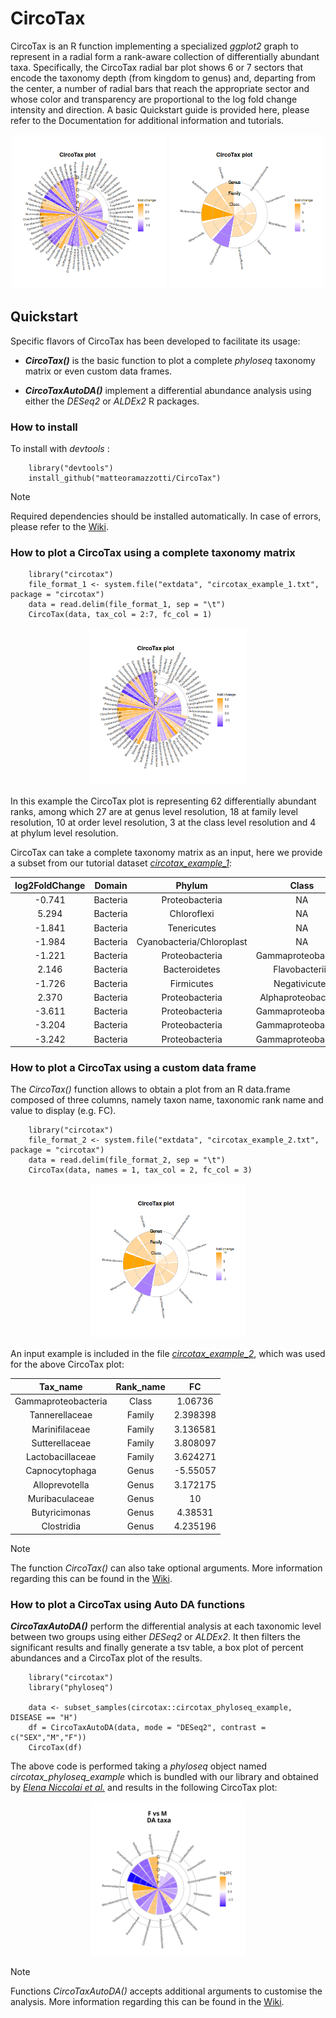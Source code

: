 # CircoTax
CircoTax is an R function implementing a specialized *ggplot2* graph to represent in a radial form a rank-aware collection of differentially abundant taxa. Specifically, the CircoTax radial bar plot shows 6 or 7 sectors that encode the taxonomy depth (from kingdom to genus) and, departing from the center, a number of radial bars that reach the appropriate sector and whose color and transparency are proportional to the log fold change intensity and direction.
A basic Quickstart guide is provided here, please refer to the Documentation for additional information and tutorials.

<p align="center">
	<img src="docs/img/CircoTax_plot_default.png" width="49%"  title="CircoTax Plot obtained from a complete taxonomy matrix.">
	<img src="docs/img/CircoRax_plot_custom.png" width="49%"  title="CircoTax Plot obtained from a custom R data.frame composed of three columns, namely taxon name, taxonomic rank name and value to display (e.g. FC).">
</p>

## Quickstart

Specific flavors of CircoTax has been developed to facilitate its usage:

- ***CircoTax()*** is the basic function to plot a complete *phyloseq* taxonomy matrix or even custom data frames.

- ***CircoTaxAutoDA()*** implement a differential abundance analysis using either the *DESeq2* or *ALDEx2* R packages. 
  

### How to install

To install with *devtools* :

```
	library("devtools")
	install_github("matteoramazzotti/CircoTax")
```
> [!NOTE]  
> Required dependencies should be installed automatically. In case of errors, please refer to the [Wiki](https://github.com/matteoramazzotti/CircoTax/wiki/Usage#installation).


### How to plot a CircoTax using a complete taxonomy matrix

```
	library("circotax")
	file_format_1 <- system.file("extdata", "circotax_example_1.txt", package = "circotax")
	data = read.delim(file_format_1, sep = "\t")
	CircoTax(data, tax_col = 2:7, fc_col = 1)
```

<p align="center">
	<img src="docs/img/CircoTax_plot_default.png" width="50%"  title="CircoTax Plot obtained from a complete taxonomy matrix.">
</p>


In this example the CircoTax plot is representing 62 differentially abundant ranks, among which 27 are at genus level resolution, 18 at family level resolution, 10 at order level resolution, 3 at the class level resolution and 4 at phylum level resolution.

CircoTax can take a complete taxonomy matrix as an input, here we provide a subset from our tutorial dataset [*circotax_example_1*](https://raw.githubusercontent.com/matteoramazzotti/CircoTax/refs/heads/main/inst/extdata/circotax_example_1.txt):


| **log2FoldChange** | **Domain** |         **Phylum**        |      **Class**      |     **Order**     |     **Family**     |    **Genus**    |
|:------------------:|:----------:|:-------------------------:|:-------------------:|:-----------------:|:------------------:|:---------------:|
|       -0.741       |  Bacteria  |       Proteobacteria      |          NA         |         NA        |         NA         |        NA       |
|        5.294       |  Bacteria  |        Chloroflexi        |          NA         |         NA        |         NA         |        NA       |
|       -1.841       |  Bacteria  |        Tenericutes        |          NA         |         NA        |         NA         |        NA       |
|       -1.984       |  Bacteria  | Cyanobacteria/Chloroplast |          NA         |         NA        |         NA         |        NA       |
|       -1.221       |  Bacteria  |       Proteobacteria      | Gammaproteobacteria |         NA        |         NA         |        NA       |
|        2.146       |  Bacteria  |       Bacteroidetes       |    Flavobacteriia   |         NA        |         NA         |        NA       |
|       -1.726       |  Bacteria  |         Firmicutes        |    Negativicutes    |         NA        |         NA         |        NA       |
|        2.370       |  Bacteria  |       Proteobacteria      | Alphaproteobacteria |  Caulobacterales  |  Caulobacteraceae  |  Brevundimonas  |
|       -3.611       |  Bacteria  |       Proteobacteria      | Gammaproteobacteria | Enterobacteriales | Enterobacteriaceae |     Pantoea     |
|       -3.204       |  Bacteria  |       Proteobacteria      | Gammaproteobacteria |   Pasteurellales  |   Pasteurellaceae  |   Haemophilus   |
|       -3.242       |  Bacteria  |       Proteobacteria      | Gammaproteobacteria |   Pasteurellales  |   Pasteurellaceae  | Aggregatibacter |


### How to plot a CircoTax using a custom data frame

The *CircoTax()* function allows to obtain a plot from an R data.frame composed of three columns, namely taxon name, taxonomic rank name and value to display (e.g. FC).

```
	library("circotax")
	file_format_2 <- system.file("extdata", "circotax_example_2.txt", package = "circotax")
	data = read.delim(file_format_2, sep = "\t")
	CircoTax(data, names = 1, tax_col = 2, fc_col = 3)
```

<p align="center">
	<img src="docs/img/CircoRax_plot_custom.png" width="49%"  title="CircoTax Plot obtained from a custom R data.frame composed of three columns, namely taxon name, taxonomic rank name and value to display (e.g. FC).">
</p>

An input example is included in the file [*circotax_example_2*](https://raw.githubusercontent.com/matteoramazzotti/CircoTax/refs/heads/main/inst/extdata/circotax_example_2.txt), which was used for the above CircoTax plot:

|     **Tax_name**    | **Rank_name** |  **FC**  |
|:-------------------:|:-------------:|:--------:|
| Gammaproteobacteria |     Class     |  1.06736 |
|    Tannerellaceae   |     Family    | 2.398398 |
|    Marinifilaceae   |     Family    | 3.136581 |
|    Sutterellaceae   |     Family    | 3.808097 |
|   Lactobacillaceae  |     Family    | 3.624271 |
|    Capnocytophaga   |     Genus     | -5.55057 |
|    Alloprevotella   |     Genus     | 3.172175 |
|    Muribaculaceae   |     Genus     |    10    |
|    Butyricimonas    |     Genus     |  4.38531 |
|      Clostridia     |     Genus     | 4.235196 |



> [!NOTE]  
> The function *CircoTax()* can also take optional arguments. More information regarding this can be found in the [Wiki](https://github.com/matteoramazzotti/CircoTax/wiki/Usage#circoTax).


### How to plot a CircoTax using Auto DA functions

***CircoTaxAutoDA()*** perform the differential analysis at each taxonomic level between two groups using either *DESeq2* or *ALDEx2*. It then filters the significant results and finally generate a tsv table, a box plot of percent abundances and a CircoTax plot of the results.

```
	library("circotax")
	library("phyloseq")

	data <- subset_samples(circotax::circotax_phyloseq_example, DISEASE == "H")
	df = CircoTaxAutoDA(data, mode = "DESeq2", contrast = c("SEX","M","F"))
	CircoTax(df) 
```

The above code is performed taking a *phyloseq* object named *circotax_phyloseq_example* which is bundled with our library and obtained by [*Elena Niccolai et al.*](https://doi.org/10.1186/s13293-023-00523-w) and results in the following CircoTax plot:

<p align="center">
	<img src="docs/img/CircoTax_plot_DESeq2.png" width="49%"  title='CircoTax Plot obtained using CircoTaxAutoDA(data, mode = "DESeq2", contrast = c("SEX","M","F"))'>
	<!-- <img src="docs/img/DESeq2_Boxplot.png" width="49%" title="CircoTax BoxPlot obtained using CircoTax_DESeq2()"> -->
</p>

> [!NOTE]  
> Functions *CircoTaxAutoDA()* accepts additional arguments to customise the analysis. More information regarding this can be found in the [Wiki](https://github.com/matteoramazzotti/CircoTax/wiki/Usage#circotaxautoda).